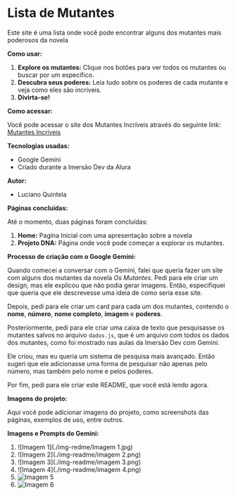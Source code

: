 # Lista de Mutantes

Este site é uma lista onde você pode encontrar alguns dos mutantes mais poderosos da novela

**Como usar:**

1. **Explore os mutantes:** Clique nos botões para ver todos os mutantes ou buscar por um específico.
2. **Descubra seus poderes:** Leia tudo sobre os poderes de cada mutante e veja como eles são incríveis.
3. **Divirta-se!**

**Como acessar:**

Você pode acessar o site dos Mutantes Incríveis através do seguinte link: [Mutantes Incríveis](https://exemplo.com)  

**Tecnologias usadas:**

* Google Gemini
* Criado durante a Imersão Dev da Alura

**Autor:**

* Luciano Quintela

**Páginas concluídas:**

Até o momento, duas páginas foram concluídas:

1. **Home:** Pagina Inicial com uma apresentação sobre a novela
2. **Projeto DNA:** 
 Página onde você pode começar a explorar os mutantes.

**Processo de criação com o Google Gemini:**

Quando comecei a conversar com o Gemini, falei que queria fazer um site com alguns dos mutantes da novela *Os Mutantes*. Pedi para ele criar um design, mas ele explicou que não podia gerar imagens. Então, especifiquei que queria que ele descrevesse uma ideia de como seria esse site.

Depois, pedi para ele criar um card para cada um dos mutantes, contendo o **nome**, **número**, **nome completo**, **imagem** e **poderes**.

Posteriormente, pedi para ele criar uma caixa de texto que pesquisasse os mutantes salvos no arquivo `dados.js`, que é um arquivo com todos os dados dos mutantes, como foi mostrado nas aulas da Imersão Dev com Gemini.

Ele criou, mas eu queria um sistema de pesquisa mais avançado. Então sugeri que ele adicionasse uma forma de pesquisar não apenas pelo número, mas também pelo nome e pelos poderes.

Por fim, pedi para ele criar este README, que você está lendo agora.

**Imagens do projeto:**

Aqui você pode adicionar imagens do projeto, como screenshots das páginas, exemplos de uso, entre outros.

**Imagens e Prompts do Gemini:**
1. ![Imagem 1](./img-redme/Imagem 1.jpg)
2. ![Imagem 2](./img-readme/imagem 2.png)
3. ![Imagem 3](./img-readme/imagem 3.png)
4. ![Imagem 4](./img-readme/imagem 4.png)
5. ![Imagem 5](./img-readme/imagem5.png)
6. ![Imagem 6](./img-readme/imagem6.png)

